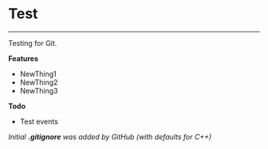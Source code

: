 # Test
---

Testing for Git.

**Features**
- NewThing1
- NewThing2
- NewThing3

**Todo**
- Test events

_Initial **.gitignore** was added by GitHub (with defaults for C++)_
